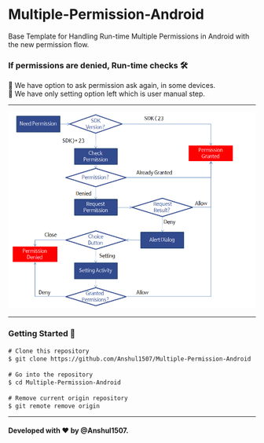 # Multiple-Permission-Android

Base Template for Handling Run-time Multiple Permissions in Android with the new permission flow. 


### If permissions are denied, Run-time checks 🛠️

📙 We have option to ask permission ask again, in some devices. \
📙 We have only setting option left which is user manual step.

---

<img src="https://github.com/Anshul1507/Multiple-Permission-Android/blob/main/permission_lifecycle.png" height="400px" />          

---

### Getting Started 🚀

```
# Clone this repository
$ git clone https://github.com/Anshul1507/Multiple-Permission-Android

# Go into the repository
$ cd Multiple-Permission-Android

# Remove current origin repository
$ git remote remove origin
```

---

#### Developed with ❤ by @Anshul1507.
